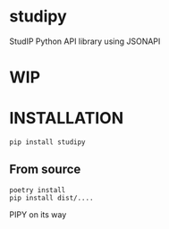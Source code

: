 # studipy
StudIP Python API library using JSONAPI

# WIP

# INSTALLATION
```
pip install studipy
```
## From source
```
poetry install
pip install dist/....
```

PIPY on its way
